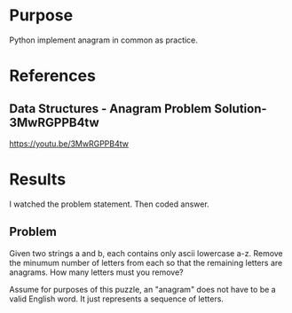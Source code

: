 # Purpose
Python implement anagram in common as practice.  

# References
## Data Structures - Anagram Problem Solution-3MwRGPPB4tw
https://youtu.be/3MwRGPPB4tw

# Results
I watched the problem statement.
Then coded answer.

## Problem
Given two strings a and b, each contains only ascii lowercase a-z.
Remove the minumum number of letters from each so that the remaining letters are anagrams.
How many letters must you remove?

Assume for purposes of this puzzle, an "anagram" does not have to be a valid English word.
It just represents a sequence of letters.


